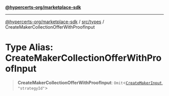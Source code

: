 [**@hypercerts-org/marketplace-sdk**](../../../README.md)

***

[@hypercerts-org/marketplace-sdk](../../../README.md) / [src/types](../README.md) / CreateMakerCollectionOfferWithProofInput

# Type Alias: CreateMakerCollectionOfferWithProofInput

> **CreateMakerCollectionOfferWithProofInput**: `Omit`\<[`CreateMakerInput`](../interfaces/CreateMakerInput.md), `"strategyId"`\>
